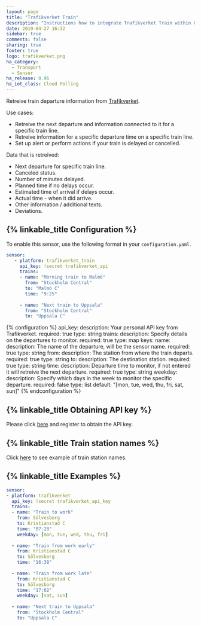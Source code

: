 ```yaml
---
layout: page
title: "Trafikverket Train"
description: "Instructions how to integrate Trafikverket Train within Home Assistant."
date: 2019-04-27 16:32
sidebar: true
comments: false
sharing: true
footer: true
logo: trafikverket.png
ha_category:
  - Transport
  - Sensor
ha_release: 0.96
ha_iot_class: Cloud Polling
---
```


Retreive train departure information from [Trafikverket](https://www.trafikverket.se/).

Use cases:

- Retreive the next departure and information connected to it for a specific train line.
- Retreive information for a specific departure time on a specific train line.
- Set up alert or perform actions if your train is delayed or cancelled.

Data that is retreived: 

- Next departure for specific train line.
- Canceled status.
- Number of minutes delayed.
- Planned time if no delays occur.
- Estimated time of arrival if delays occur.
- Actual time - when it did arrive.
- Other information / additional texts.
- Deviations.

## {% linkable_title Configuration %}

To enable this sensor, use the following format in your `configuration.yaml`.

```yaml
sensor:
   - platform: trafikverket_train
     api_key: !secret trafikverket_api
     trains:
     - name: "Morning train to Malmö"
       from: "Stockholm Central"
       to: "Malmö C"
       time: "9:25"
       
     - name: "Next train to Uppsala"
       from: "Stockholm Central"
       to: "Uppsala C"
```

{% configuration %}
api_key:
  description: Your personal API key from Trafikverket.
  required: true
  type: string
trains:
  description: Specify details on the departures to monitor.
  required: true
  type: map
  keys:
    name:
      description: The name of the departure, will be the sensor name.
      required: true
      type: string
    from:
      description: The station from where the train departs.
      required: true
      type: string
    to:
      description: The destination station.
      required: true
      type: string
    time:
      description: Departure time to monitor, if not entered it will retreive the next departure.
      required: true
      type: string
    weekday:
      description: Specify which days in the week to monitor the specific departure.
      required: false
      type: list
      default: "[mon, tue, wed, thu, fri, sat, sun]"
{% endconfiguration %}

## {% linkable_title Obtaining API key %}

Please click [here](https://api.trafikinfo.trafikverket.se/) and register to obtain the API key.

## {% linkable_title Train station names %}

Click [here](https://www.trafikverket.se/trafikinformation/tag/?ArrDep=departure&) to see example of train station names.

## {% linkable_title Examples %}

```yaml
sensor:
- platform: trafikverket
  api_key: !secret trafikverket_api_key
  trains:
  - name: "Train to work"
    from: Sölvesborg
    to: Kristianstad C
    time: "07:28"
    weekday: [mon, tue, wed, thu, fri]
    
  - name: "Train from work early"
    from: Kristianstad C
    to: Sölvesborg
    time: "16:38"
    
  - name: "Train from work late"
    from: Kristianstad C
    to: Sölvesborg
    time: "17:02"
    weekday: [sat, sun]
    
  - name: "Next train to Uppsala"
    from: "Stockholm Central"
    to: "Uppsala C"
    
```
